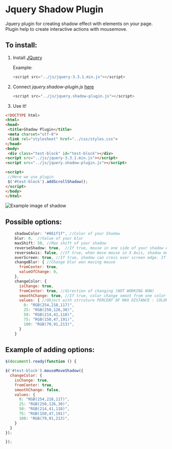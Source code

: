 # Jquery Shadow Plugin

Jquery plugin for creating shadow effect with elements on your page. Plugin help to create interactive actions with mousemove.

## To install: 
1. Install [JQuery](https://jquery.com/download/ "Jquery installing page")
  
    Example: 
    ```javascript
    <script src="../js/jquery-3.3.1.min.js"></script>
    ```
2. Connect *jquery.shadow-plugin.js* [here](https://github.com/MaxioN03/JQuery-Shadow-Generator-Plugin/blob/master/js/jquery.shadow-plugin.js "GitHub link")
    ```javascript
    <script src="../js/jquery.shadow-plugin.js"></script>
    ```
3. Use it!  
 ```html
 <!DOCTYPE html>
<html>
<head>
  <title>Shadow Plugin</title>
  <meta charset="utf-8">
  <link rel="stylesheet" href="../css/styles.css">
</head>
<body>
  <div class="test-block" id="test-block"></div>
<script src="../js/jquery-3.3.1.min.js"></script>
<script src="../js/jquery.shadow-plugin.js"></script>

<script>
  //Here we use plugin
  $('#test-block').addScrollShadow();
</script>
</body>
</html>
```

![Example image of shadow](https://pp.userapi.com/c841027/v841027794/6de62/3gPJFhuRpeo.jpg "Element shadow")
   
## Possible options:
  ```javascript
      shadowColor: "#861f1f", //Color of your Shadow
      blur: 0,  //Value of your blur
      maxShift: 50, //Max shift of your shadow
      reverseShadow: true,  //If true, mouse in one side of your shadow element, shadow in another side
      reverseAxis: false, //If true, when move mouse in X Axis, shadow move in Y Axis, the same is true for the Y axis
      overScreen: true, //If true, shadow can cross over screen edge. If false, shadow always stay in border of screen
      changeBlur: { //Change blur wen moving mouse
        fromCenter: true,
        valueOfChange: 0,
      },
      changeColor: {
        isChange: true,
        fromCenter: true, //direction of changing (NOT WORKING NOW)
        smoothChange: true, //If true, color change smoot from one color to another
        values: { //Object with strcuture PERCENT OF MAX DISTANCE : COLOR, MAX DISTANCE - DISTANCE FROM ELEMENT CENTER TO SCREEN ANGLE
          0: "RGB(254,218,117)",
          25: "RGB(250,126,30)",
          50: "RGB(214,41,118)",
          75: "RGB(150,47,191)",
          100: "RGB(79,91,213)",
        }
      }
  ```
  
## Example of adding options:
  ```javascript
$(document).ready(function () {

  $('#test-block').mouseMoveShadow({
    changeColor: {
      isChange: true,
      fromCenter: true,
      smoothChange: false,
      values: {
        0: "RGB(254,218,117)",
        25: "RGB(250,126,30)",
        50: "RGB(214,41,118)",
        75: "RGB(150,47,191)",
        100: "RGB(79,91,213)",
      }
    }
  });
  
});
  ```
